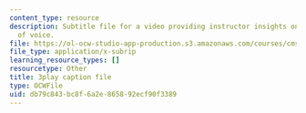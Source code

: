 ```yaml
---
content_type: resource
description: Subtitle file for a video providing instructor insights on fostering  diversity
  of voice.
file: https://ol-ocw-studio-app-production.s3.amazonaws.com/courses/cms-611j-creating-video-games-fall-2014/db79c843bc8f6a2e865892ecf90f3389_cBoUvyAaEUY.srt
file_type: application/x-subrip
learning_resource_types: []
resourcetype: Other
title: 3play caption file
type: OCWFile
uid: db79c843-bc8f-6a2e-8658-92ecf90f3389
---
```

